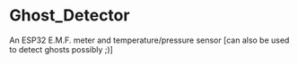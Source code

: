 # Ghost_Detector
An ESP32 E.M.F. meter and temperature/pressure sensor [can also be used to detect ghosts possibly ;)]
